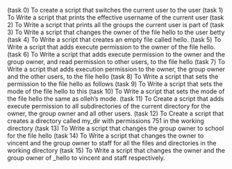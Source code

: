 (task 0) To create  a script that switches the current user to the user
(task 1) To Write a script that prints the effective username of the current user
(task 2) To Write a script that prints all the groups the current user is part of
(task 3) To Write a script that changes the owner of the file hello to the user betty
(task 4) To Write a script that creates an empty file called hello.
(task 5) To Write a script that adds execute permission to the owner of the file hello.
(task 6) To Write a script that adds execute permission to the owner and the group owner, and read permission to other users, to the file hello
(task 7) To Write a script that adds execution permission to the owner, the group owner and the other users, to the file hello
(task 8) To Write a script that sets the permission to the file hello as follows
(task 9) To Write a script that sets the mode of the file hello to this
(task 10) To Write a script that sets the mode of the file hello the same as olleh’s mode.
(task 11) To Create a script that adds execute permission to all subdirectories of the current directory for the owner, the group owner and all other users.
(task 12) To Create a script that creates a directory called my_dir with permissions 751 in the working directory
(task 13) To Write a script that changes the group owner to school for the file hello
(task 14) To Write a script that changes the owner to vincent and the group owner to staff for all the files and directories in the working directory
(task 15) To Write a script that changes the owner and the group owner of _hello to vincent and staff respectively.
